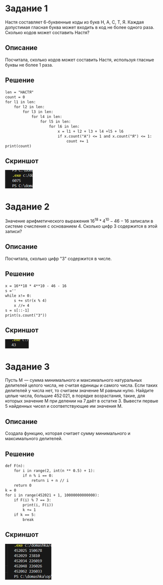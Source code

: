 # Задание 1
Настя составляет 6-буквенные коды из букв Н, А, С, Т, Я. Каждая допустимая гласная буква может входить в код не более одного раза. Сколько кодов может составить Настя?
## Описание
Посчитала, сколько кодов может составить Настя, используя гласные буквы не более 1 раза.
## Решение
```
len = "НАСТЯ"
count = 0
for l1 in len:
    for l2 in len:
        for l3 in len:
            for l4 in len:
                for l5 in len:
                    for l6 in len:
                        x = l1 + l2 + l3 + l4 +l5 + l6
                        if x.count("А") <= 1 and x.count("Я") <= 1:
                            count += 1
print(count)
```
## Скриншот
![](1.png)
# Задание 2
Значение арифметического выражения $16^{18} * 4^{10} - 46 - 16$ записали в системе счисления с основанием 4. Сколько цифр 3 содержится в этой записи?
## Описание
Посчитала, сколько цифр "3" содержится в числе.
## Решение
```
x = 16**18 * 4**10 - 46 - 16
s =''
while x!= 0:
    s += str(x % 4)
    x //= 4
s = s[::-1]
print(s.count("3"))
```
## Скриншот
![](2.png)
# Задание 3
Пусть 
M  — сумма минимального и максимального натуральных делителей целого числа, не считая единицы и самого числа. Если таких делителей у числа нет, то считаем значение M равным нулю. Найдите целые числа, большие 452 021, в порядке возрастания, такие, для которых значение 
M при делении на 7 даёт в остатке 3. Вывести первые 5 найденных чисел и соответствующие им значения M.
## Описание
Создала функцию, которая считает сумму минимального и максимального делителей.
## Решение
```
def F(n): 
    for i in range(2, int(n ** 0.5) + 1):
        if n % i == 0:
            return i + n // i
    return 0
k = 0
for i in range(452021 + 1, 10000000000000):
    if F(i) % 7 == 3:
        print(i, F(i))
        k += 1
    if k == 5: 
        break
```
## Скриншот
![](3.png)
